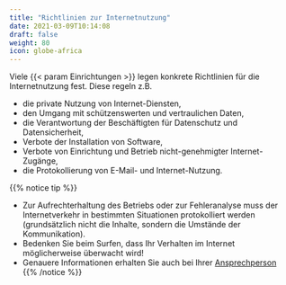 ```yaml
---
title: "Richtlinien zur Internetnutzung"
date: 2021-03-09T10:14:08
draft: false
weight: 80
icon: globe-africa
---
```

Viele {{< param Einrichtungen >}} legen konkrete Richtlinien für die Internetnutzung fest. Diese regeln z.B.

- die private Nutzung von Internet-Diensten,
- den Umgang mit schützenswerten und vertraulichen Daten,
- die Verantwortung der Beschäftigten für Datenschutz und Datensicherheit,
- Verbote der Installation von Software,
- Verbote von Einrichtung und Betrieb nicht-genehmigter Internet-Zugänge,
- die Protokollierung von E-Mail- und Internet-Nutzung.

{{% notice tip %}}

- Zur Aufrechterhaltung des Betriebs oder zur Fehleranalyse muss der Internetverkehr in bestimmten Situationen protokolliert werden (grundsätzlich nicht die Inhalte, sondern die Umstände der Kommunikation).
- Bedenken Sie beim Surfen, dass Ihr Verhalten im Internet möglicherweise überwacht wird!
- Genauere Informationen erhalten Sie auch bei Ihrer [Ansprechperson](/ansprechpersonen/)
{{% /notice %}}

